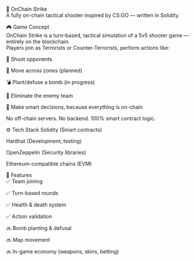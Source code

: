 🧨 OnChain Strike        
A fully on-chain tactical shooter inspired by CS:GO — written in Solidity.     
        
<!-- Заменишь ссылку на баннер позже -->  
   
🎮 Game Concept      
OnChain Strike is a turn-based, tactical simulation of a 5v5 shooter game — entirely on the blockchain.      
Players join as Terrorists or Counter-Terrorists, perform actions like:      
  
🔫 Shoot opponents
    
🚶 Move across zones (planned) 

💣 Plant/defuse a bomb (in progress)   
  
🎯 Eliminate the enemy team  
    
🧠 Make smart decisions, because everything is on-chain

No off-chain servers. No backend. 100% smart contract logic.

⚙️ Tech Stack
Solidity (Smart contracts)   

Hardhat (Development, testing)
  
OpenZeppelin (Security libraries)  

Ethereum-compatible chains (EVM)  

🚀 Features  
✅ Team joining

✅ Turn-based rounds

✅ Health & death system

✅ Action validation

🔜 Bomb planting & defusal  

🔜 Map movement

🔜 In-game economy (weapons, skins, betting)
